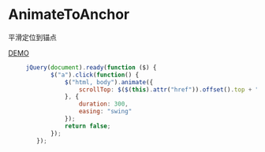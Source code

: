 AnimateToAnchor
===============
平滑定位到锚点

[DEMO](http://kunkun01.github.io/AnimateToAnchor/)

```javascript
     jQuery(document).ready(function ($) {
            $("a").click(function() {
                $("html, body").animate({
                    scrollTop: $($(this).attr("href")).offset().top + "px"
                }, {
                    duration: 300,
                    easing: "swing"
                });
                return false;
            });
        });
```
